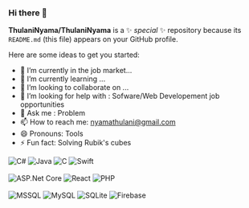 ### Hi there 👋


**ThulaniNyama/ThulaniNyama** is a ✨ _special_ ✨ repository because its `README.md` (this file) appears on your GitHub profile.

Here are some ideas to get you started:

- 🔭 I’m currently in the job market...
- 🌱 I’m currently learning ...
- 👯 I’m looking to collaborate on ...
- 🤔 I’m looking for help with : Sofware/Web Developement job opportunities
- 💬 Ask me : Problem
- 📫 How to reach me: nyamathulani@gmail.com
- 😄 Pronouns: Tools
- ⚡ Fun fact: Solving Rubik's cubes

<img src="https://docs.microsoft.com/en-us/windows/images/csharp-logo.png" alt="C#">
<img src="https://upload.wikimedia.org/wikipedia/fr/thumb/2/2e/Java_Logo.svg/1200px-Java_Logo.svg.png" alt="Java">
<img src="https://w7.pngwing.com/pngs/673/239/png-transparent-entity-framework-core-asp-net-core-net-framework-microsoft-blue-text-logo.png" alt="C">
<img src="https://www.ilounge.com/wp-content/uploads/2021/07/apple-swift-hero.png" alt="Swift">
<br><br>
<img src="https://w7.pngwing.com/pngs/673/239/png-transparent-entity-framework-core-asp-net-core-net-framework-microsoft-blue-text-logo.png" alt="ASP.Net Core">
<img src="https://www.freecodecamp.org/news/content/images/2021/06/Ekran-Resmi-2019-11-18-18.08.13.png" alt="React">
<img src="" alt="PHP">
<br><br>
<img src="" alt="MSSQL">
<img src="" alt="MySQL">
<img src="" alt="SQLite">
<img src="" alt="Firebase">
<br><br>




